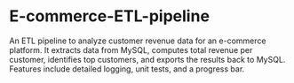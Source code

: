 # E-commerce-ETL-pipeline
An ETL pipeline to analyze customer revenue data for an e-commerce platform. It extracts data from MySQL, computes total revenue per customer, identifies top customers, and exports the results back to MySQL. Features include detailed logging, unit tests, and a progress bar.
